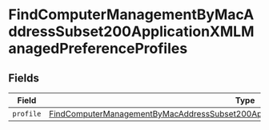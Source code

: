 # FindComputerManagementByMacAddressSubset200ApplicationXMLManagedPreferenceProfiles


## Fields

| Field                                                                                                                                                                                                             | Type                                                                                                                                                                                                              | Required                                                                                                                                                                                                          | Description                                                                                                                                                                                                       |
| ----------------------------------------------------------------------------------------------------------------------------------------------------------------------------------------------------------------- | ----------------------------------------------------------------------------------------------------------------------------------------------------------------------------------------------------------------- | ----------------------------------------------------------------------------------------------------------------------------------------------------------------------------------------------------------------- | ----------------------------------------------------------------------------------------------------------------------------------------------------------------------------------------------------------------- |
| `profile`                                                                                                                                                                                                         | [FindComputerManagementByMacAddressSubset200ApplicationXMLManagedPreferenceProfilesProfile](../../models/operations/findcomputermanagementbymacaddresssubset200applicationxmlmanagedpreferenceprofilesprofile.md) | :heavy_minus_sign:                                                                                                                                                                                                | N/A                                                                                                                                                                                                               |